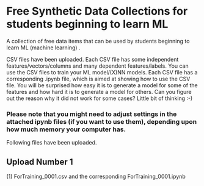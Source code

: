 # Free Synthetic Data Collections for students beginning to learn ML
A collection of free data items that can be used by students beginning to learn ML (machine learning) .

CSV files have been uploaded. Each CSV file has some independent features/vectors/columns and many dependent features/labels. You can use the CSV files to train your ML model/(X)NN models. Each CSV file has a corresponding .ipynb file, which is aimed at showing how to use the CSV file. You will be surprised how easy it is to generate a model for some of the features and how hard it is to generate a model for others. Can you figure out the reason why it did not work for some cases? Little bit of thinking :-)

### Please note that you might need to adjust settings in the attached ipynb files (if you want to use them), depending upon how much memory your computer has.

Following files have been uploaded.

## Upload Number 1
(1) ForTraining_0001.csv and the corresponding ForTraining_0001.ipynb
